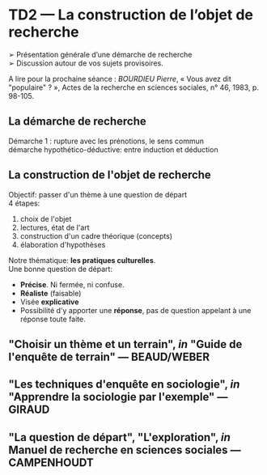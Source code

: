 # TD2 — La construction de l’objet de recherche

➢ Présentation générale d’une démarche de recherche  
➢ Discussion autour de vos sujets provisoires.

A lire pour la prochaine séance : _BOURDIEU Pierre_, « Vous avez dit "populaire" ? », Actes de la recherche en sciences sociales, n° 46, 1983, p. 98-105.

## La démarche de recherche

Démarche 1 : rupture avec les prénotions, le sens commun  
démarche hypothético-déductive: entre induction et déduction

## La construction de l'objet de recherche

Objectif: passer d'un thème à une question de départ  
4 étapes:

1. choix de l'objet
2. lectures, état de l'art
3. construction d'un cadre théorique \(concepts\)
4. élaboration d'hypothèses

Notre thématique: **les pratiques culturelles**.  
Une bonne question de départ:

* **Précise**. Ni fermée, ni confuse.
* **Réaliste** \(faisable\)
* Visée **explicative**
* Possibilité d'y apporter une **réponse**, pas de question appelant à une réponse toute faite.

## "Choisir un thème et un terrain", _in_ "Guide de l'enquête de terrain" — BEAUD/WEBER

## "Les techniques d'enquête en sociologie", _in_ "Apprendre la sociologie par l'exemple" — GIRAUD

## "La question de départ", "L'exploration", _in_ Manuel de recherche en sciences sociales — CAMPENHOUDT

